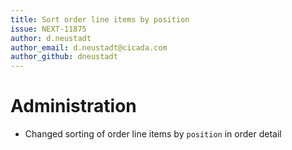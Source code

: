 ```yaml
---
title: Sort order line items by position
issue: NEXT-11875
author: d.neustadt
author_email: d.neustadt@cicada.com 
author_github: dneustadt
---
```

# Administration
* Changed sorting of order line items by `position` in order detail
